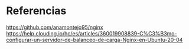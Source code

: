 # Referencias
https://github.com/anamontejo95/nginx
https://help.clouding.io/hc/es/articles/360019908839-C%C3%B3mo-configurar-un-servidor-de-balanceo-de-carga-Nginx-en-Ubuntu-20-04
